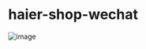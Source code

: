# haier-shop-wechat

 ![image](https://github.com/lazyYangn/haier-shop-wechat/blob/master/haier.gif)

